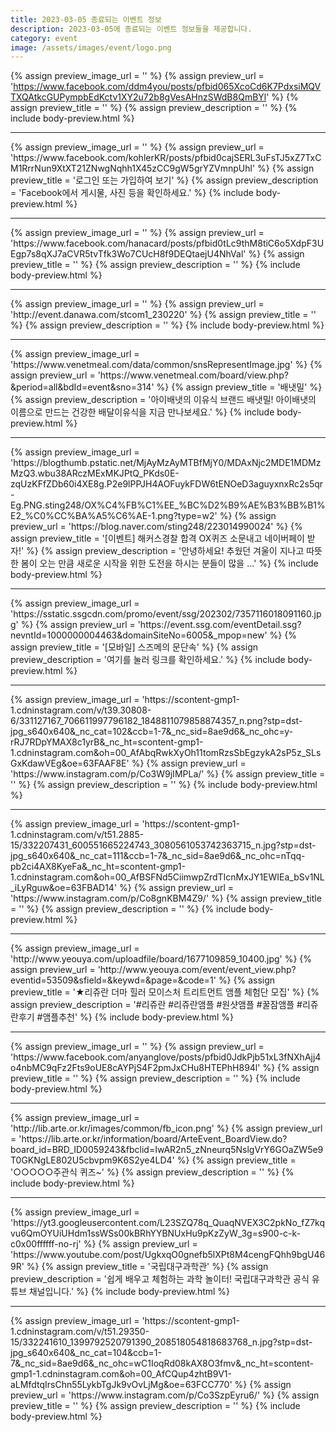 ```yaml
---
title: 2023-03-05 종료되는 이벤트 정보
description: 2023-03-05에 종료되는 이벤트 정보들을 제공합니다.
category: event
image: /assets/images/event/logo.png
---
```

{% assign preview_image_url = '' %}
{% assign preview_url = 'https://www.facebook.com/ddm4you/posts/pfbid065XcoCd6K7PdxsiMQVTXQAtkcGUPympbEdKctv1XY2u72b8gVesAHnzSWdB8QmBYl' %}
{% assign preview_title = '' %}
{% assign preview_description = '' %}
{% include body-preview.html %}
<hr>{% assign preview_image_url = '' %}
{% assign preview_url = 'https://www.facebook.com/kohlerKR/posts/pfbid0cajSERL3uFsTJ5xZ7TxCM1RrrNun9XtXT21ZNwgNqhh1X45zCC9gW5grYZVmnpUhl' %}
{% assign preview_title = '&#xb85c;&#xadf8;&#xc778; &#xb610;&#xb294; &#xac00;&#xc785;&#xd558;&#xc5ec; &#xbcf4;&#xae30;' %}
{% assign preview_description = 'Facebook&#xc5d0;&#xc11c; &#xac8c;&#xc2dc;&#xbb3c;, &#xc0ac;&#xc9c4; &#xb4f1;&#xc744; &#xd655;&#xc778;&#xd558;&#xc138;&#xc694;.' %}
{% include body-preview.html %}
<hr>{% assign preview_image_url = '' %}
{% assign preview_url = 'https://www.facebook.com/hanacard/posts/pfbid0tLc9thM8tiC6o5XdpF3UEgp7s8qXJ7aCVR5tvTfk3Wo7CUcH8f9DEQtaejU4NhVal' %}
{% assign preview_title = '' %}
{% assign preview_description = '' %}
{% include body-preview.html %}
<hr>{% assign preview_image_url = '' %}
{% assign preview_url = 'http://event.danawa.com/stcom1_230220' %}
{% assign preview_title = '' %}
{% assign preview_description = '' %}
{% include body-preview.html %}
<hr>{% assign preview_image_url = 'https://www.venetmeal.com/data/common/snsRepresentImage.jpg' %}
{% assign preview_url = 'https://www.venetmeal.com/board/view.php?&period=all&bdId=event&sno=314' %}
{% assign preview_title = '배냇밀' %}
{% assign preview_description = '아이배냇의 이유식 브랜드 배냇밀! 아이배냇의 이름으로 만드는 건강한 배달이유식을 지금 만나보세요.' %}
{% include body-preview.html %}
<hr>{% assign preview_image_url = 'https://blogthumb.pstatic.net/MjAyMzAyMTBfMjY0/MDAxNjc2MDE1MDMzMzQ3.wbu38ARczMExMKJPtQ_PKds0E-zqUzKFfZDb60i4XE8g.P2e9lPPJH4AOFuykFDW6tENOeD3aguyxnxRc2s5qr-Eg.PNG.sting248/OX%C4%FB%C1%EE_%BC%D2%B9%AE%B3%BB%B1%E2_%C0%CC%BA%A5%C6%AE-1.png?type=w2' %}
{% assign preview_url = 'https://blog.naver.com/sting248/223014990024' %}
{% assign preview_title = '[이벤트] 해커스경찰 합격 OX퀴즈 소문내고 네이버페이 받자!' %}
{% assign preview_description = '안녕하세요! 추웠던 겨울이 지나고 따뜻한 봄이 오는 만큼 새로운 시작을 위한 도전을 하시는 분들이 많을 ...' %}
{% include body-preview.html %}
<hr>{% assign preview_image_url = 'https://sstatic.ssgcdn.com/promo/event/ssg/202302/7357116018091160.jpg' %}
{% assign preview_url = 'https://event.ssg.com/eventDetail.ssg?nevntId=1000000004463&domainSiteNo=6005&_mpop=new' %}
{% assign preview_title = '[모바일] 스즈메의 문단속' %}
{% assign preview_description = '여기를 눌러 링크를 확인하세요.' %}
{% include body-preview.html %}
<hr>{% assign preview_image_url = 'https://scontent-gmp1-1.cdninstagram.com/v/t39.30808-6/331127167_706611997796182_1848811079858874357_n.png?stp=dst-jpg_s640x640&amp;_nc_cat=102&amp;ccb=1-7&amp;_nc_sid=8ae9d6&amp;_nc_ohc=y-rRJ7RDpYMAX8c1yrB&amp;_nc_ht=scontent-gmp1-1.cdninstagram.com&amp;oh=00_AfAbqRwkXyOh11tomRzsSbEgzykA2sP5z_SLsGxKdawVEg&amp;oe=63FAAF8E' %}
{% assign preview_url = 'https://www.instagram.com/p/Co3W9jIMPLa/' %}
{% assign preview_title = '' %}
{% assign preview_description = '' %}
{% include body-preview.html %}
<hr>{% assign preview_image_url = 'https://scontent-gmp1-1.cdninstagram.com/v/t51.2885-15/332207431_600551665224743_3080561053742363715_n.jpg?stp=dst-jpg_s640x640&amp;_nc_cat=111&amp;ccb=1-7&amp;_nc_sid=8ae9d6&amp;_nc_ohc=nTqq-pb2ci4AX8KyeFa&amp;_nc_ht=scontent-gmp1-1.cdninstagram.com&amp;oh=00_AfBSFNd5CiimwpZrdTIcnMxJY1EWIEa_bSv1NL_iLyRguw&amp;oe=63FBAD14' %}
{% assign preview_url = 'https://www.instagram.com/p/Co8gnKBM4Z9/' %}
{% assign preview_title = '' %}
{% assign preview_description = '' %}
{% include body-preview.html %}
<hr>{% assign preview_image_url = 'http://www.yeouya.com/uploadfile/board/1677109859_10400.jpg' %}
{% assign preview_url = 'http://www.yeouya.com/event/event_view.php?eventid=53509&sfield=&keywd=&page=&code=1' %}
{% assign preview_title = '★리쥬란 더마 힐러 모이스처 트리트먼트 앰플 체험단 모집' %}
{% assign preview_description = '﻿#리쥬란 #리쥬란앰플 #원샷앰플 #꿀잠앰플 #리쥬란후기 #앰플추천' %}
{% include body-preview.html %}
<hr>{% assign preview_image_url = '' %}
{% assign preview_url = 'https://www.facebook.com/anyanglove/posts/pfbid0JdkPjb51xL3fNXhAjj4o4nbMC9qFz2Fts9oUE8cAYPjS4F2pmJxCHu8HTEPhH894l' %}
{% assign preview_title = '' %}
{% assign preview_description = '' %}
{% include body-preview.html %}
<hr>{% assign preview_image_url = 'http://lib.arte.or.kr/images/common/fb_icon.png' %}
{% assign preview_url = 'https://lib.arte.or.kr/information/board/ArteEvent_BoardView.do?board_id=BRD_ID0059243&fbclid=IwAR2n5_zNneurq5NslgVrY6GOaZW5e9T0GKNgLE802U5cbvpm9K6S2ye4LD4' %}
{% assign preview_title = '○○○○○주관식 퀴즈~' %}
{% assign preview_description = '' %}
{% include body-preview.html %}
<hr>{% assign preview_image_url = 'https://yt3.googleusercontent.com/L23SZQ78q_QuaqNVEX3C2pkNo_fZ7kqvu6QmOYUiUHdm1ssWSs00kBRhYYBNUxHu9pKzZyW_3g=s900-c-k-c0x00ffffff-no-rj' %}
{% assign preview_url = 'https://www.youtube.com/post/UgkxqO0gnefb5lXPt8M4cengFQhh9bgU469R' %}
{% assign preview_title = '국립대구과학관' %}
{% assign preview_description = '쉽게 배우고 체험하는 과학 놀이터! 국립대구과학관 공식 유튜브 채널입니다.' %}
{% include body-preview.html %}
<hr>{% assign preview_image_url = 'https://scontent-gmp1-1.cdninstagram.com/v/t51.29350-15/332241610_1399792520791390_208518054818683768_n.jpg?stp=dst-jpg_s640x640&amp;_nc_cat=104&amp;ccb=1-7&amp;_nc_sid=8ae9d6&amp;_nc_ohc=wC1IoqRd08kAX8O3fmv&amp;_nc_ht=scontent-gmp1-1.cdninstagram.com&amp;oh=00_AfCQup4zhtB9V1-aLMfdtqIrsChn55LykbTgJk9vOvLjMg&amp;oe=63FCC770' %}
{% assign preview_url = 'https://www.instagram.com/p/Co3SzpEyru6/' %}
{% assign preview_title = '' %}
{% assign preview_description = '' %}
{% include body-preview.html %}